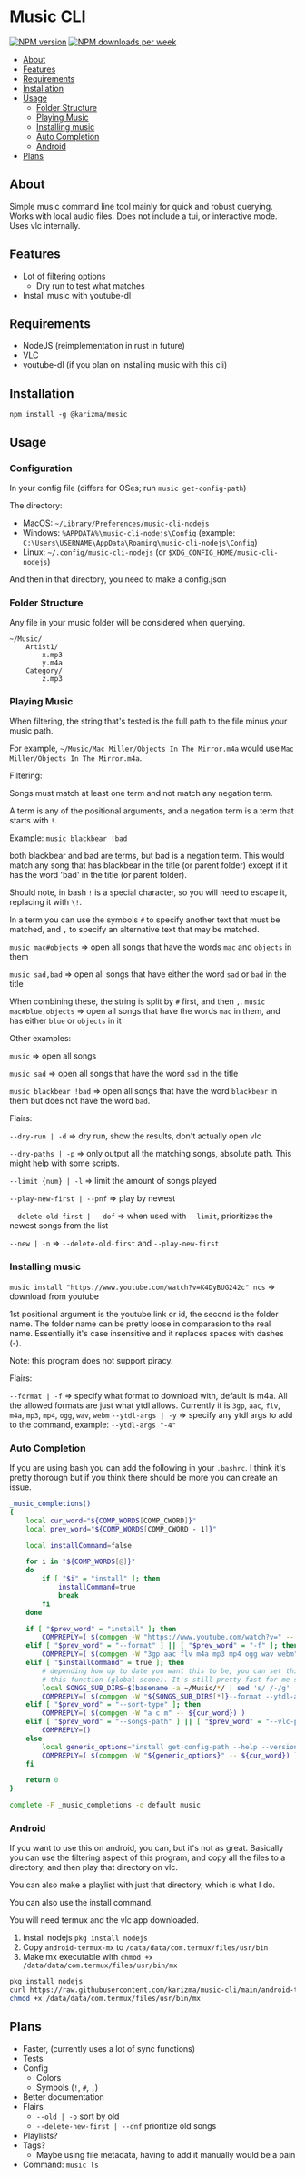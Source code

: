 # Music CLI

[![NPM version](https://img.shields.io/npm/v/@karizma/music?style=flat-square)](https://www.npmjs.com/package/@karizma/music) [![NPM downloads per week](https://img.shields.io/npm/dw/@karizma/music?color=blue&style=flat-square)](https://www.npmjs.com/package/@karizma/music)

<!-- prettier-ignore -->
- [About](#about)
- [Features](#features)
- [Requirements](#requirements)
- [Installation](#installation)
- [Usage](#usage)
  - [Folder Structure](#folder-structure)
  - [Playing Music](#playing-music)
  - [Installing music](#installing-music)
  - [Auto Completion](#auto-completion)
  - [Android](#android)
- [Plans](#plans)

## About

Simple music command line tool mainly for quick and robust querying. Works with local audio files. Does not include a tui, or interactive mode. Uses vlc internally.

## Features

<!-- prettier-ignore -->
- Lot of filtering options
  - Dry run to test what matches
- Install music with youtube-dl

## Requirements

<!-- prettier-ignore -->
- NodeJS (reimplementation in rust in future)
- VLC
- youtube-dl (if you plan on installing music with this cli)

## Installation

```shell
npm install -g @karizma/music
```

## Usage

### Configuration

In your config file (differs for OSes; run `music get-config-path`)

The directory:

<!-- prettier-ignore -->
- MacOS: `~/Library/Preferences/music-cli-nodejs`
- Windows: `%APPDATA%\music-cli-nodejs\Config` (example: `C:\Users\USERNAME\AppData\Roaming\music-cli-nodejs\Config`)
- Linux: `~/.config/music-cli-nodejs` (or `$XDG_CONFIG_HOME/music-cli-nodejs`)

And then in that directory, you need to make a config.json

### Folder Structure

Any file in your music folder will be considered when querying.

```text
~/Music/
    Artist1/
        x.mp3
        y.m4a
    Category/
        z.mp3
```

### Playing Music

When filtering, the string that's tested is the full path to the file minus your music path.

For example, `~/Music/Mac Miller/Objects In The Mirror.m4a` would use `Mac Miller/Objects In The Mirror.m4a`.

Filtering:

Songs must match at least one term and not match any negation term.

A term is any of the positional arguments, and a negation term is a term that starts with `!`.

Example: `music blackbear !bad`

both blackbear and bad are terms, but bad is a negation term. This would match any song that has
blackbear in the title (or parent folder) except if it has the word 'bad' in the title (or parent folder).

Should note, in bash `!` is a special character, so you will need to escape it, replacing it with `\!`.

In a term you can use the symbols `#` to specify another text that must be matched, and `,` to specify an alternative text that may be matched.

`music mac#objects` => open all songs that have the words `mac` and `objects` in them

`music sad,bad` => open all songs that have either the word `sad` or `bad` in the title

When combining these, the string is split by `#` first, and then `,`.
`music mac#blue,objects` => open all songs that have the words `mac` in them,
and has either `blue` or `objects` in it

Other examples:

`music` => open all songs

`music sad` => open all songs that have the word `sad` in the title

`music blackbear !bad` => open all songs that have the word `blackbear` in them
but does not have the word `bad`.

Flairs:

`--dry-run | -d` => dry run, show the results, don't actually open vlc

`--dry-paths | -p` => only output all the matching songs, absolute path. This might help with some scripts.

`--limit {num} | -l` => limit the amount of songs played

`--play-new-first | --pnf` => play by newest

`--delete-old-first | --dof` => when used with `--limit`, prioritizes the newest songs from the list

`--new | -n` => `--delete-old-first` and `--play-new-first`

### Installing music

`music install "https://www.youtube.com/watch?v=K4DyBUG242c" ncs` => download from youtube

1st positional argument is the youtube link or id, the second is the folder name.
The folder name can be pretty loose in comparasion to the real name. Essentially
it's case insensitive and it replaces spaces with dashes (-).

Note: this program does not support piracy.

Flairs:

`--format | -f` => specify what format to download with, default is m4a. All the allowed formats are just what ytdl allows. Currently it is `3gp`, `aac`, `flv`, `m4a`, `mp3`, `mp4`, `ogg`, `wav`, `webm`
`--ytdl-args | -y` => specify any ytdl args to add to the command, example: `--ytdl-args "-4"`

### Auto Completion

If you are using bash you can add the following in your `.bashrc`. I think it's pretty
thorough but if you think there should be more you can create an issue.

```bash
_music_completions()
{
    local cur_word="${COMP_WORDS[COMP_CWORD]}"
    local prev_word="${COMP_WORDS[COMP_CWORD - 1]}"

    local installCommand=false

    for i in "${COMP_WORDS[@]}"
    do
        if [ "$i" = "install" ]; then
            installCommand=true
            break
        fi
    done

    if [ "$prev_word" = "install" ]; then
        COMPREPLY=( $(compgen -W "https://www.youtube.com/watch?v=" -- ${cur_word}) )
    elif [ "$prev_word" = "--format" ] || [ "$prev_word" = "-f" ]; then
        COMPREPLY=( $(compgen -W "3gp aac flv m4a mp3 mp4 ogg wav webm" -- ${cur_word}) )
    elif [ "$installCommand" = true ]; then
        # depending how up to date you want this to be, you can set this variable outside of
        # this function (global scope). It's still pretty fast for me so I personally won't
        local SONGS_SUB_DIRS=$(basename -a ~/Music/*/ | sed 's/ /-/g' | awk '{print tolower($0)}' | tr '\n' ' ')
        COMPREPLY=( $(compgen -W "${SONGS_SUB_DIRS[*]}--format --ytdl-args -f -y" -- ${cur_word}) )
    elif [ "$prev_word" = "--sort-type" ]; then
        COMPREPLY=( $(compgen -W "a c m" -- ${cur_word}) )
    elif [ "$prev_word" = "--songs-path" ] || [ "$prev_word" = "--vlc-path" ]; then
        COMPREPLY=()
    else
        local generic_options="install get-config-path --help --version --dry-paths --play-new-first --delete-old-first --persist --vlc-path --sort-type --songs-path--new --dry-run --limit --new --pnf --dof --no-persist -h -n -d -l -p"
        COMPREPLY=( $(compgen -W "${generic_options}" -- ${cur_word}) )
    fi

    return 0
}

complete -F _music_completions -o default music
```

### Android

If you want to use this on android, you can, but it's not as great.
Basically you can use the filtering aspect of this program, and copy all the
files to a directory, and then play that directory on vlc.

You can also make a playlist with just that directory, which is what I do.

You can also use the install command.

You will need termux and the vlc app downloaded.

1. Install nodejs `pkg install nodejs`
2. Copy `android-termux-mx` to `/data/data/com.termux/files/usr/bin`
3. Make mx executable with `chmod +x /data/data/com.termux/files/usr/bin/mx`

```bash
pkg install nodejs
curl https://raw.githubusercontent.com/karizma/music-cli/main/android-termux-mx > /data/data/com.termux/files/usr/bin/mx
chmod +x /data/data/com.termux/files/usr/bin/mx
```

## Plans

<!-- prettier-ignore -->
- Faster, (currently uses a lot of sync functions)
- Tests
- Config
  - Colors
  - Symbols (`!`, `#`, `,`)
- Better documentation
- Flairs
  - `--old | -o` sort by old
  - `--delete-new-first | --dnf` prioritize old songs
- Playlists?
- Tags?
  - Maybe using file metadata, having to add it manually would be a pain
- Command: `music ls`
